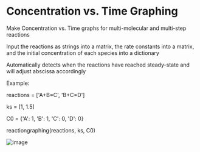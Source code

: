 # Concentration vs. Time Graphing
Make Concentration vs. Time graphs for multi-molecular and multi-step reactions

Input the reactions as strings into a matrix, the rate constants into a matrix, and the initial concentration of each species into a dictionary

Automatically detects when the reactions have reached steady-state and will adjust abscissa accordingly

Example: 

reactions = ['A+B=C', 'B+C=D']

ks = [1, 1.5]

C0 = {'A': 1, 'B': 1, 'C': 0, 'D': 0}

reactiongraphing(reactions, ks, C0)

![image](https://github.com/user-attachments/assets/6e22fbff-c626-4f45-aa86-936b54efce94)

